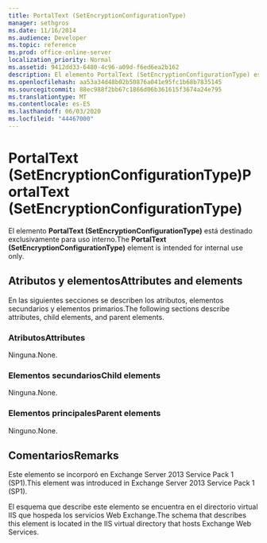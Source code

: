 ```yaml
---
title: PortalText (SetEncryptionConfigurationType)
manager: sethgros
ms.date: 11/16/2014
ms.audience: Developer
ms.topic: reference
ms.prod: office-online-server
localization_priority: Normal
ms.assetid: 9412dd33-6480-4c96-a09d-f6ed6ea2b162
description: El elemento PortalText (SetEncryptionConfigurationType) está destinado exclusivamente para uso interno.
ms.openlocfilehash: aa53a34d48b02b50876a041e95fc1b68b7835145
ms.sourcegitcommit: 88ec988f2bb67c1866d06b361615f3674a24e795
ms.translationtype: MT
ms.contentlocale: es-ES
ms.lasthandoff: 06/03/2020
ms.locfileid: "44467000"
---
```

# <a name="portaltext-setencryptionconfigurationtype"></a><span data-ttu-id="dd269-103">PortalText (SetEncryptionConfigurationType)</span><span class="sxs-lookup"><span data-stu-id="dd269-103">PortalText (SetEncryptionConfigurationType)</span></span>

<span data-ttu-id="dd269-104">El elemento **PortalText (SetEncryptionConfigurationType)** está destinado exclusivamente para uso interno.</span><span class="sxs-lookup"><span data-stu-id="dd269-104">The **PortalText (SetEncryptionConfigurationType)** element is intended for internal use only.</span></span> 

## <a name="attributes-and-elements"></a><span data-ttu-id="dd269-105">Atributos y elementos</span><span class="sxs-lookup"><span data-stu-id="dd269-105">Attributes and elements</span></span>

<span data-ttu-id="dd269-106">En las siguientes secciones se describen los atributos, elementos secundarios y elementos primarios.</span><span class="sxs-lookup"><span data-stu-id="dd269-106">The following sections describe attributes, child elements, and parent elements.</span></span>
  
### <a name="attributes"></a><span data-ttu-id="dd269-107">Atributos</span><span class="sxs-lookup"><span data-stu-id="dd269-107">Attributes</span></span>

<span data-ttu-id="dd269-108">Ninguna.</span><span class="sxs-lookup"><span data-stu-id="dd269-108">None.</span></span>
  
### <a name="child-elements"></a><span data-ttu-id="dd269-109">Elementos secundarios</span><span class="sxs-lookup"><span data-stu-id="dd269-109">Child elements</span></span>

<span data-ttu-id="dd269-110">Ninguna.</span><span class="sxs-lookup"><span data-stu-id="dd269-110">None.</span></span>
  
### <a name="parent-elements"></a><span data-ttu-id="dd269-111">Elementos principales</span><span class="sxs-lookup"><span data-stu-id="dd269-111">Parent elements</span></span>

<span data-ttu-id="dd269-112">Ninguno.</span><span class="sxs-lookup"><span data-stu-id="dd269-112">None.</span></span>
  
## <a name="remarks"></a><span data-ttu-id="dd269-113">Comentarios</span><span class="sxs-lookup"><span data-stu-id="dd269-113">Remarks</span></span>

<span data-ttu-id="dd269-114">Este elemento se incorporó en Exchange Server 2013 Service Pack 1 (SP1).</span><span class="sxs-lookup"><span data-stu-id="dd269-114">This element was introduced in Exchange Server 2013 Service Pack 1 (SP1).</span></span>
  
<span data-ttu-id="dd269-115">El esquema que describe este elemento se encuentra en el directorio virtual IIS que hospeda los servicios Web Exchange.</span><span class="sxs-lookup"><span data-stu-id="dd269-115">The schema that describes this element is located in the IIS virtual directory that hosts Exchange Web Services.</span></span>
  

